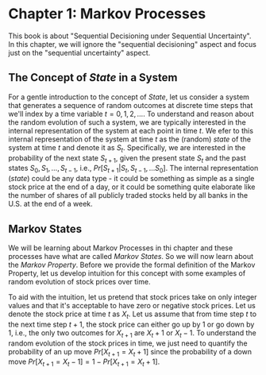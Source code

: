 
# Chapter 1: Markov Processes

This book is about "Sequential Decisioning under Sequential Uncertainty".
In this chapter, we will ignore the "sequential decisioning" aspect and focus
just on the "sequential uncertainty" aspect.

## The Concept of *State* in a System

For a gentle introduction to the concept of *State*, let us consider a system
that generates a sequence of random outcomes at discrete time steps that we'll
index by a time variable $t = 0, 1, 2, \ldots$. To understand and reason about
the random evolution of such a system, we are typically interested in the
internal representation of the system at each point in time $t$. We efer
to this internal representation of the system at time $t$ as the (random) *state*
of the system at time $t$ and denote it as $S_t$. Specifically, we are interested
in the probability of the next state $S_{t+1}$, given the present state $S_t$ and
the past states $S_0, S_1, \ldots, S_{t-1}$, i.e., $Pr[S_{t+1}|S_t, S_{t-1}, 
\ldots S_0]$. The internal representation (*state*) could be any data type -
it could be something as simple as a single stock price at the end of a day, or
it could be something quite elaborate like the number of shares of all publicly
traded stocks held by all banks in the U.S. at the end of a week. 

## Markov States

We will be learning about Markov Processes in thi chapter and these processes
have what are called *Markov States*. So we will now learn about the *Markov
Property*. Before we provide the formal definition of the Markov Property, let
us develop intuition for this concept with some examples of random evolution
of stock prices over time. 

To aid with the intuition, let us pretend that stock prices take on only integer
values and that it's acceptable to have zero or negative stock prices. Let us
denote the stock price at time $t$ as $X_t$. Let us assume that from time step $t$
to the next time step $t+1$, the stock price can either go up by 1 or go down by 1,
i.e., the only two outcomes for $X_{t+1}$ are $X_t + 1$ or $X_t - 1$. To
understand the random evolution of the stock prices in time, we just need to
quantify the probability of an up move $Pr[X_{t+1} = X_t + 1]$ since the probability
of a down move $Pr[X_{t+1} = X_t - 1] = 1 - Pr[X_{t+1} = X_t + 1]$. 

